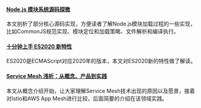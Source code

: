 
#### [Node.js 模块系统源码探微](https://mp.weixin.qq.com/s/-RVL3ogcdjUaWgiZEWNSxw)
本文剖析了部分核心源码实现，方便读者了解Node.js模块加载过程的一些实现，比如CommonJS规范实现、模块定位和加载策略、文件解析和编译执行。


#### [十分钟上手 ES2020 新特性](https://mp.weixin.qq.com/s/IwaQPwffq4bkUaMWclJ9KA)
ES2020是ECMAScript对应2020年的版本，本文对ES2020新的特性做了解读。

#### [Service Mesh 浅析：从概念、产品到实践](https://mp.weixin.qq.com/s/DDz0gbB_PRrmHHDpBTmR-A)
本文从概念介绍开始，让大家理解Service Mesh技术出现的原因以及愿景，接着对Istio和AWS App Mesh进行比较，后面简要的介绍在该领域实践。
